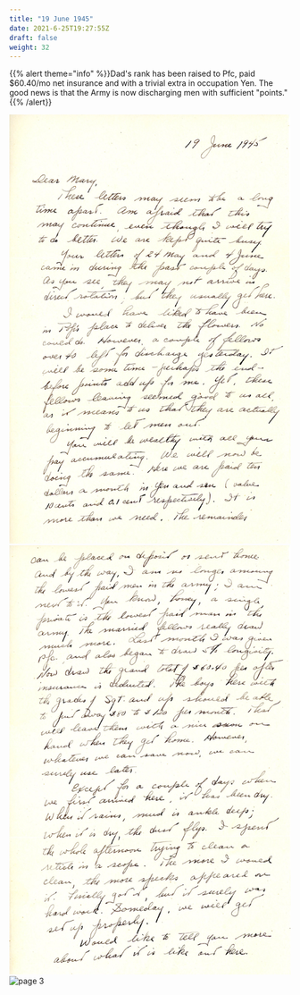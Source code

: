 ```yaml
---
title: "19 June 1945"
date: 2021-6-25T19:27:55Z
draft: false
weight: 32
---
```

 {{% alert theme="info" %}}Dad's rank has been raised to Pfc, paid $60.40/mo net insurance and with a trivial extra in occupation Yen.  The good news is that the Army is now discharging men with sufficient "points." {{% /alert}}

![page 1](img096.jpg)
![page 2](img097.jpg)
![page 3](img099.jpg)


